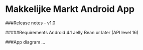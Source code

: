 # Makkelijke Markt Android App



###Release notes - v1.0


#####Requirements
Android 4.1 Jelly Bean or later (API level 16)


###App diagram
...

